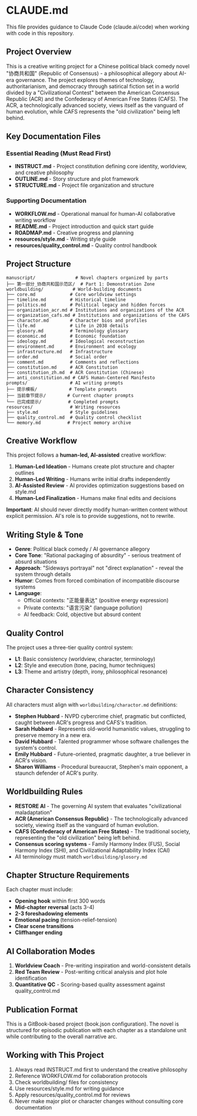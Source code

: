 # CLAUDE.md

This file provides guidance to Claude Code (claude.ai/code) when working with code in this repository.

## Project Overview

This is a creative writing project for a Chinese political black comedy novel "协商共和国" (Republic of Consensus) - a philosophical allegory about AI-era governance. The project explores themes of technology, authoritarianism, and democracy through satirical fiction set in a world divided by a "Civilizational Contest" between the American Consensus Republic (ACR) and the Confederacy of American Free States (CAFS). The ACR, a technologically advanced society, views itself as the vanguard of human evolution, while CAFS represents the "old civilization" being left behind.

## Key Documentation Files

### Essential Reading (Must Read First)
- **INSTRUCT.md** - Project constitution defining core identity, worldview, and creative philosophy
- **OUTLINE.md** - Story structure and plot framework
- **STRUCTURE.md** - Project file organization and structure

### Supporting Documentation
- **WORKFLOW.md** - Operational manual for human-AI collaborative writing workflow
- **README.md** - Project introduction and quick start guide
- **ROADMAP.md** - Creative progress and planning
- **resources/style.md** - Writing style guide
- **resources/quality_control.md** - Quality control handbook

## Project Structure

```
manuscript/               # Novel chapters organized by parts
├── 第一部分_协商共和国示范区/  # Part 1: Demonstration Zone
worldbuilding/           # World-building documents
├── core.md             # Core worldview settings
├── timeline.md         # Historical timeline
├── politics.md         # Political legacy and hidden forces
├── organization_acr.md # Institutions and organizations of the ACR
├── organization_cafs.md # Institutions and organizations of the CAFS
├── charactor.md        # Character bios and profiles
├── life.md             # Life in 2038 details
├── glosory.md          # Terminology glossary
├── economic.md         # Economic foundation
├── ideology.md         # Ideological reconstruction
├── environment.md      # Environment and ecology
├── infrastructure.md   # Infrastructure
├── order.md            # Social order
├── comment.md          # Comments and reflections
├── constitution.md     # ACR Constitution
├── constitution_zh.md  # ACR Constitution (Chinese)
├── anti_constitution.md # CAFS Human-Centered Manifesto
prompts/                # AI writing prompts
├── 提示模板/            # Template prompts
├── 当前章节提示/        # Current chapter prompts
└── 已完成提示/          # Completed prompts
resources/              # Writing resources
├── style.md            # Style guidelines
├── quality_control.md  # Quality control checklist
└── memory.md          # Project memory archive
```

## Creative Workflow

This project follows a **human-led, AI-assisted** creative workflow:

1. **Human-Led Ideation** - Humans create plot structure and chapter outlines
2. **Human-Led Writing** - Humans write initial drafts independently
3. **AI-Assisted Review** - AI provides optimization suggestions based on style.md
4. **Human-Led Finalization** - Humans make final edits and decisions

**Important**: AI should never directly modify human-written content without explicit permission. AI's role is to provide suggestions, not to rewrite.

## Writing Style & Tone

- **Genre**: Political black comedy / AI governance allegory
- **Core Tone**: "Rational packaging of absurdity" - serious treatment of absurd situations
- **Approach**: "Sideways portrayal" not "direct explanation" - reveal the system through details
- **Humor**: Comes from forced combination of incompatible discourse systems
- **Language**: 
  - Official contexts: "正能量表达" (positive energy expression)
  - Private contexts: "语言污染" (language pollution)
  - AI feedback: Cold, objective but absurd content

## Quality Control

The project uses a three-tier quality control system:
- **L1**: Basic consistency (worldview, character, terminology)
- **L2**: Style and execution (tone, pacing, humor techniques)
- **L3**: Theme and artistry (depth, irony, philosophical resonance)

## Character Consistency

All characters must align with `worldbuilding/charactor.md` definitions:
- **Stephen Hubbard** - NVPD cybercrime chief, pragmatic but conflicted, caught between ACR's progress and CAFS's tradition.
- **Sarah Hubbard** - Represents old-world humanistic values, struggling to preserve memory in a new era.
- **David Hubbard** - Talented programmer whose software challenges the system's control.
- **Emily Hubbard** - Future-oriented, pragmatic daughter, a true believer in ACR's vision.
- **Sharon Williams** - Procedural bureaucrat, Stephen's main opponent, a staunch defender of ACR's purity.

## Worldbuilding Rules

- **RESTORE AI** - The governing AI system that evaluates "civilizational maladaptation"
- **ACR (American Consensus Republic)** - The technologically advanced society, viewing itself as the vanguard of human evolution.
- **CAFS (Confederacy of American Free States)** - The traditional society, representing the "old civilization" being left behind.
- **Consensus scoring systems** - Family Harmony Index (FUS), Social Harmony Index (SHI), and Civilizational Adaptability Index (CAI)
- All terminology must match `worldbuilding/glosory.md`

## Chapter Structure Requirements

Each chapter must include:
- **Opening hook** within first 300 words
- **Mid-chapter reversal** (acts 3-4)
- **2-3 foreshadowing elements**
- **Emotional pacing** (tension-relief-tension)
- **Clear scene transitions** 
- **Cliffhanger ending**

## AI Collaboration Modes

1. **Worldview Coach** - Pre-writing inspiration and world-consistent details
2. **Red Team Review** - Post-writing critical analysis and plot hole identification
3. **Quantitative QC** - Scoring-based quality assessment against quality_control.md

## Publication Format

This is a GitBook-based project (book.json configuration). The novel is structured for episodic publication with each chapter as a standalone unit while contributing to the overall narrative arc.

## Working with This Project

1. Always read INSTRUCT.md first to understand the creative philosophy
2. Reference WORKFLOW.md for collaboration protocols
3. Check worldbuilding/ files for consistency
4. Use resources/style.md for writing guidance
5. Apply resources/quality_control.md for reviews
6. Never make major plot or character changes without consulting core documentation
